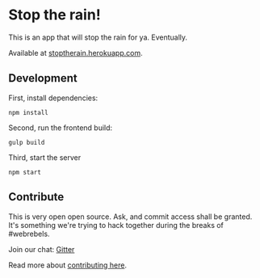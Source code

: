 # Stop the rain!

This is an app that will stop the rain for ya. Eventually.

Available at [stoptherain.herokuapp.com](https://stoptherain.herokuapp.com).

## Development

First, install dependencies:

    npm install

Second, run the frontend build:

    gulp build

Third, start the server

    npm start

## Contribute

This is very open open source. Ask, and commit access shall be granted.
It's something we're trying to hack together during the breaks of #webrebels.

Join our chat: [Gitter](https://gitter.im/selbekk/stop-the-rain)

Read more about [contributing here](CONTRIBUTE.md).
